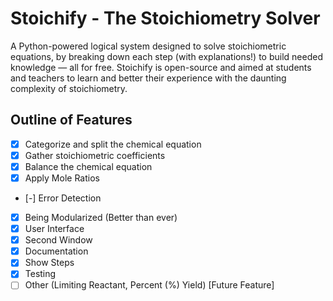 # Stoichify - The Stoichiometry Solver
A Python-powered logical system designed to solve stoichiometric equations, by breaking down each step (with explanations!) to build needed knowledge — all for free. Stoichify is open-source and aimed at students and teachers to learn and better their experience with the daunting complexity of stoichiometry.

## Outline of Features

- [x] Categorize and split the chemical equation 
- [x] Gather stoichiometric coefficients
- [x] Balance the chemical equation
- [x] Apply Mole Ratios
- [-] Error Detection
- [x] Being Modularized (Better than ever)
- [x] User Interface
- [x] Second Window
- [x] Documentation
- [x] Show Steps 
- [x] Testing
- [ ] Other (Limiting Reactant, Percent (%) Yield) [Future Feature]